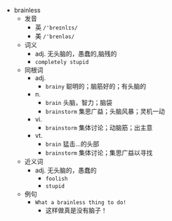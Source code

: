 - brainless
  - 发音
    - 英 `/'breɪnlɪs/`
    - 美 `/'brenləs/`
  - 词义
    - adj. 无头脑的，愚蠢的,脑残的
    - `completely stupid`
  - 同根词
    - adj.
      - `brainy` 聪明的；脑筋好的；有头脑的
    - n.
      - `brain` 头脑，智力；脑袋
      - `brainstorm` 集思广益；头脑风暴；灵机一动
    - vi.
      - `brainstorm` 集体讨论；动脑筋；出主意
    - vt.
      - `brain` 猛击…的头部
      - `brainstorm` 集体讨论；集思广益以寻找
  - 近义词
    - adj. 无头脑的，愚蠢的
      - `foolish`
      - `stupid`
  - 例句
    - `What a brainless thing to do!`
      - 这样做真是没有脑子！

